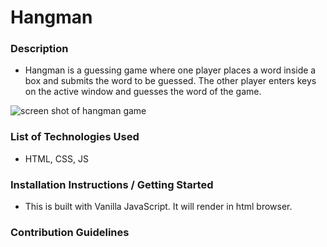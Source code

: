 # Hangman

### Description
- Hangman is a guessing game where one player places a word inside a box and submits the word to be guessed. The other player enters keys on the active window and guesses the word of the game.

![screen shot of hangman game](https://user-images.githubusercontent.com/40907544/52573300-d7a32780-2de7-11e9-81b0-9dfbc32e72f0.png)


### List of Technologies Used
- HTML, CSS, JS

### Installation Instructions / Getting Started
- This is built with Vanilla JavaScript. It will render in html browser.

### Contribution Guidelines
